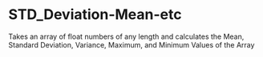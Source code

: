 # STD_Deviation-Mean-etc
Takes an array of float numbers of any length and calculates the Mean, Standard Deviation, Variance, Maximum, and Minimum Values of the Array
